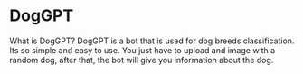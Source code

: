 # DogGPT
What is DogGPT? DogGPT is a bot that is used for dog breeds classification. Its so simple and easy to use. You just have to upload and image with a random dog, after that, the bot will give you information about the dog. 
